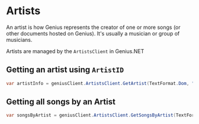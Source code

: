 # Artists

An artist is how Genius represents the creator of one or more songs (or other documents hosted on Genius). It's usually a musician or group of musicians.

Artists are managed by the `ArtistsClient` in Genius.NET

## Getting an artist using `ArtistID`

``` C#
var artistInfo = geniusClient.ArtistsClient.GetArtist(TextFormat.Dom, "ARTIST_ID");
```

## Getting all songs by an Artist

``` C#
var songsByArtist = geniusClient.ArtistsClient.GetSongsByArtist(TextFormat.Dom, "ARTIST_ID");
```